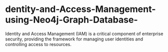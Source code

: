 # dentity-and-Access-Management-using-Neo4j-Graph-Database-
Identity and Access Management (IAM) is a critical component of enterprise security, providing the framework for managing user identities and controlling access to resources. 
